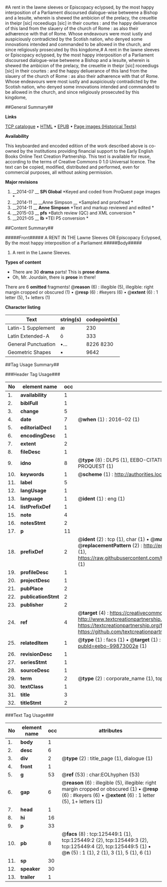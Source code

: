 #A rent in the lawne sleeves or Episcopacy eclypsed, by the most happy interposition of a Parliament discoursed dialogue-wise betweene a Bishop and a Iesuite, wherein is shewed the ambicion of the prelacy, the creueltie in theipr [sic] roceediugs [sic] in their courtes : and the happy deliuerance of this land from the slauery of the church of Rome : as also their adhærence with that of Rome. Whose endeavours were most iustly and auspiciously contradicted by the Scotish nation, who denyed some innovations intended and commanded to be allowed in the church, and since religiously prosecuted by this kingdome,#
A rent in the lawne sleeves or Episcopacy eclypsed, by the most happy interposition of a Parliament discoursed dialogue-wise betweene a Bishop and a Iesuite, wherein is shewed the ambicion of the prelacy, the creueltie in theipr [sic] roceediugs [sic] in their courtes : and the happy deliuerance of this land from the slauery of the church of Rome : as also their adhærence with that of Rome. Whose endeavours were most iustly and auspiciously contradicted by the Scotish nation, who denyed some innovations intended and commanded to be allowed in the church, and since religiously prosecuted by this kingdome,

##General Summary##

**Links**

[TCP catalogue](http://www.ota.ox.ac.uk/tcp/)  • 
[HTML](http://tei.it.ox.ac.uk/tcp/Texts-HTML/free/A91/A91649.html)  • 
[EPUB](http://tei.it.ox.ac.uk/tcp/Texts-EPUB/free/A91/A91649.epub) • 
[Page images (Historical Texts)](https://historicaltexts.jisc.ac.uk/eebo-99873002e)

**Availability**

This keyboarded and encoded edition of the work described above is co-owned by the
    institutions providing financial support to the Early English Books Online Text Creation
    Partnership. This text is available for reuse, according to the terms of  Creative Commons 0 1.0 Universal
    licence. The text can be copied, modified, distributed and performed, even for commercial
    purposes, all without asking permission.

**Major revisions**

1. __2014-07 __ __SPi Global__ *Keyed and coded from ProQuest page images *
1. __2014-11 __ __Anne Simpson __ *Sampled and proofread *
1. __2014-11 __ __Anne Simpson__ *Text and markup reviewed and edited *
1. __2015-03 __ __pfs__ *Batch review (QC) and XML conversion *
1. __2021-05 __ __lb__ *TEI P5 conversion *

##Content Summary##

#####Front#####
A RENT IN THE Lawne Sleeves OR Episcopacy Eclypsed, By the most happy interposition of a Parliament 
#####Body#####

1. A rent in the Lawne Sleeves.

**Types of content**

  * There are 30 **drama** parts! This is **prose drama**.
  * Oh, Mr. Jourdain, there is **prose** in there!

There are 6 **omitted** fragments! 
 @__reason__ (6) : illegible (5), illegible: right margin cropped or obscured (1)  •  @__resp__ (6) : #keyers (6)  •  @__extent__ (6) : 1 letter (5), 1+ letters (1)

**Character listing**


|Text|string(s)|codepoint(s)|
|---|---|---|
|Latin-1 Supplement|æ|230|
|Latin Extended-A|ō|333|
|General Punctuation|•…|8226 8230|
|Geometric Shapes|▪|9642|

##Tag Usage Summary##

###Header Tag Usage###

|No|element name|occ|attributes|
|---|---|---|---|
|1.|__availability__|1||
|2.|__biblFull__|1||
|3.|__change__|5||
|4.|__date__|7| @__when__ (1) : 2016-02 (1)|
|5.|__editorialDecl__|1||
|6.|__encodingDesc__|1||
|7.|__extent__|2||
|8.|__fileDesc__|1||
|9.|__idno__|8| @__type__ (8) : DLPS (1), EEBO-CITATION (1), VID (1), EEBO-PROQUEST (1), STC (3), PROQUEST (1)|
|10.|__keywords__|1| @__scheme__ (1) : http://authorities.loc.gov/ (1)|
|11.|__label__|5||
|12.|__langUsage__|1||
|13.|__language__|1| @__ident__ (1) : eng (1)|
|14.|__listPrefixDef__|1||
|15.|__note__|4||
|16.|__notesStmt__|2||
|17.|__p__|11||
|18.|__prefixDef__|2| @__ident__ (2) : tcp (1), char (1)  •  @__matchPattern__ (2) : ([0-9\-]+):([0-9IVX]+) (1), (.+) (1)  •  @__replacementPattern__ (2) : http://eebo.chadwyck.com/downloadtiff?vid=$1&page=$2 (1), https://raw.githubusercontent.com/textcreationpartnership/Texts/master/tcpchars.xml#$1 (1)|
|19.|__profileDesc__|1||
|20.|__projectDesc__|1||
|21.|__pubPlace__|2||
|22.|__publicationStmt__|2||
|23.|__publisher__|2||
|24.|__ref__|4| @__target__ (4) : https://creativecommons.org/publicdomain/zero/1.0/ (1), http://www.textcreationpartnership.org/docs/. (1), https://textcreationpartnership.org/faq/#faq05 (1), https://github.com/textcreationpartnership (1)|
|25.|__relatedItem__|1| @__type__ (1) : facs (1)  •  @__target__ (1) : https://data.historicaltexts.jisc.ac.uk/view?pubId=eebo-99873002e (1)|
|26.|__revisionDesc__|1||
|27.|__seriesStmt__|1||
|28.|__sourceDesc__|1||
|29.|__term__|2| @__type__ (2) : corporate_name (1), topical_term (1)|
|30.|__textClass__|1||
|31.|__title__|3||
|32.|__titleStmt__|2||


###Text Tag Usage###

|No|element name|occ|attributes|
|---|---|---|---|
|1.|__body__|1||
|2.|__desc__|6||
|3.|__div__|2| @__type__ (2) : title_page (1), dialogue (1)|
|4.|__front__|1||
|5.|__g__|53| @__ref__ (53) : char:EOLhyphen (53)|
|6.|__gap__|6| @__reason__ (6) : illegible (5), illegible: right margin cropped or obscured (1)  •  @__resp__ (6) : #keyers (6)  •  @__extent__ (6) : 1 letter (5), 1+ letters (1)|
|7.|__head__|1||
|8.|__hi__|16||
|9.|__p__|33||
|10.|__pb__|8| @__facs__ (8) : tcp:125449:1 (1), tcp:125449:2 (2), tcp:125449:3 (2), tcp:125449:4 (2), tcp:125449:5 (1)  •  @__n__ (5) : 1 (1), 2 (1), 3 (1), 5 (1), 6 (1)|
|11.|__sp__|30||
|12.|__speaker__|30||
|13.|__trailer__|1||
